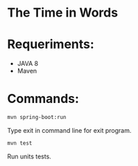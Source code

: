 # The Time in Words

# Requeriments:
- JAVA 8
- Maven

# Commands:
```bash
mvn spring-boot:run
```
Type exit in command line for exit program.

```bash
mvn test
```
Run units tests.

